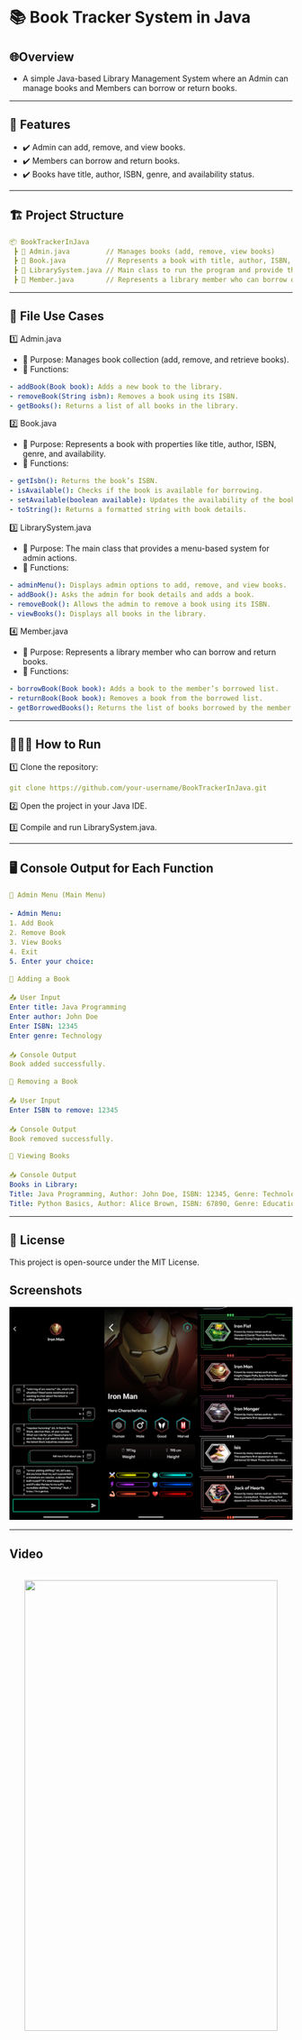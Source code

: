 # 📚 Book Tracker System in Java
## 🌐Overview
- A simple Java-based Library Management System where an Admin can manage books and Members can borrow or return books.
---
## 📌 Features
- ✔️ Admin can add, remove, and view books.
- ✔️ Members can borrow and return books.
- ✔️ Books have title, author, ISBN, genre, and availability status.
---
## 🏗 Project Structure
```yaml
📦 BookTrackerInJava  
 ┣ 📜 Admin.java         // Manages books (add, remove, view books)  
 ┣ 📜 Book.java          // Represents a book with title, author, ISBN, genre, and availability  
 ┣ 📜 LibrarySystem.java // Main class to run the program and provide the admin menu  
 ┣ 📜 Member.java        // Represents a library member who can borrow or return books  
```
---
## 🔹 File Use Cases
1️⃣ Admin.java
- 📌 Purpose: Manages book collection (add, remove, and retrieve books).
- 📌 Functions:
```yaml
- addBook(Book book): Adds a new book to the library.
- removeBook(String isbn): Removes a book using its ISBN.
- getBooks(): Returns a list of all books in the library.
```

2️⃣ Book.java
- 📌 Purpose: Represents a book with properties like title, author, ISBN, genre, and availability.
- 📌 Functions:
```yaml
- getIsbn(): Returns the book’s ISBN.
- isAvailable(): Checks if the book is available for borrowing.
- setAvailable(boolean available): Updates the availability of the book.
- toString(): Returns a formatted string with book details.
```

3️⃣ LibrarySystem.java
- 📌 Purpose: The main class that provides a menu-based system for admin actions.
- 📌 Functions:
```yaml
- adminMenu(): Displays admin options to add, remove, and view books.
- addBook(): Asks the admin for book details and adds a book.
- removeBook(): Allows the admin to remove a book using its ISBN.
- viewBooks(): Displays all books in the library.
```

4️⃣ Member.java
- 📌 Purpose: Represents a library member who can borrow and return books.
- 📌 Functions:
```yaml
- borrowBook(Book book): Adds a book to the member’s borrowed list.
- returnBook(Book book): Removes a book from the borrowed list.
- getBorrowedBooks(): Returns the list of books borrowed by the member.
```

---

## 🏃🏻‍♂️ How to Run

1️⃣ Clone the repository:

```yaml
git clone https://github.com/your-username/BookTrackerInJava.git
```

2️⃣ Open the project in your Java IDE.

3️⃣ Compile and run LibrarySystem.java.

---
## 🖥️ Console Output for Each Function

```yaml
📌 Admin Menu (Main Menu)

- Admin Menu:
1. Add Book
2. Remove Book
3. View Books
4. Exit
5. Enter your choice:
```

```yaml
📌 Adding a Book

📤 User Input
Enter title: Java Programming  
Enter author: John Doe  
Enter ISBN: 12345  
Enter genre: Technology  

📥 Console Output
Book added successfully.
```
```yaml
📌 Removing a Book

📤 User Input
Enter ISBN to remove: 12345

📥 Console Output
Book removed successfully.
```
```yaml
📌 Viewing Books

📥 Console Output
Books in Library:
Title: Java Programming, Author: John Doe, ISBN: 12345, Genre: Technology, Available: true
Title: Python Basics, Author: Alice Brown, ISBN: 67890, Genre: Education, Available: false
```

---
## 📝 License
This project is open-source under the MIT License.

## Screenshots 
![Banner](https://github.com/PalankiBharat/HeroIo/blob/master/screenshots/Collage.png)

---

## Video 
<div align="center">
</br>
<img src="https://github.com/PalankiBharat/HeroIo/blob/master/screenshots/Check%20about%20your%20favrite%20Hero.gif" width="450" height="800" />
</div>
